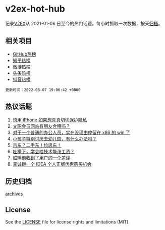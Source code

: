 # v2ex-hot-hub

 记录[V2EX](https://www.v2ex.com/)从 2021-01-06 日至今的热门话题。每小时抓取一次数据，按天[归档](archives)。
 
 ## 相关项目

- [GitHub热榜](https://github.com/snaildev/github-hot-hub)
- [知乎热榜](https://github.com/snaildev/zhihu-hot-hub)
- [微博热榜](https://github.com/snaildev/weibo-hot-hub)
- [头条热榜](https://github.com/snaildev/toutiao-hot-hub)
- [抖音热榜](https://github.com/snaildev/douyin-hot-hub)


 `更新时间：2022-08-07 19:06:42 +0800`

## 热议话题

1. [慎用 iPhone 如果想真真切切保护隐私](https://www.v2ex.com/t/871239)
1. [文昭会员网站有朋友合租吗？](https://www.v2ex.com/t/871183)
1. [对于一个普通的办公人员，实在没理由停留在 x86 的 win 了](https://www.v2ex.com/t/871227)
1. [小孩子特别讨厌去幼儿园，有什么办法吗？](https://www.v2ex.com/t/871135)
1. [京东？二手东！垃圾东！](https://www.v2ex.com/t/871151)
1. [吐槽下，学会啥技术能涨工资？](https://www.v2ex.com/t/871201)
1. [临睡前收到了用户的一个差评](https://www.v2ex.com/t/871163)
1. [真诚蹲一个 IDEA 个人正版优惠购买机会](https://www.v2ex.com/t/871181)

## 历史归档

[archives](archives)

## License

See the [LICENSE](LICENSE) file for license rights and limitations (MIT).
